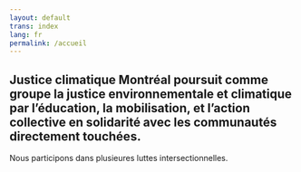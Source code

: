 ```yaml
---
layout: default
trans: index
lang: fr
permalink: /accueil
---
```

## Justice climatique Montréal poursuit comme groupe la justice environnementale et climatique par l’éducation, la mobilisation, et l’action collective en solidarité avec les communautés directement touchées.

Nous participons dans plusieures luttes intersectionnelles.
